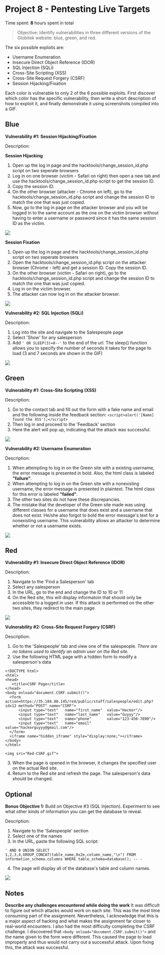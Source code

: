 # Project 8 - Pentesting Live Targets

Time spent: **8** hours spent in total

> Objective: Identify vulnerabilities in three different versions of the Globitek website: blue, green, and red.

The six possible exploits are:

* Username Enumeration
* Insecure Direct Object Reference (IDOR)
* SQL Injection (SQLi)
* Cross-Site Scripting (XSS)
* Cross-Site Request Forgery (CSRF)
* Session Hijacking/Fixation

Each color is vulnerable to only 2 of the 6 possible exploits. First discover which color has the specific vulnerability, then write a short description of how to exploit it, and finally demonstrate it using screenshots compiled into a GIF.

## Blue

**Vulnerability #1: Session Hijacking/Fixation**

Description:

  **Session Hijacking**
  1. Open up the log in page and the hacktools/change_session_id.php script on two seperate browsers
  2. Log in on one browser (victim - Safari on right) then open a new tab and use the hacktools/change_session_id.php script to get the session ID.
  3. Copy the session ID.
  4. On the other browser (attacker - Chrome on left), go to the hacktools/change_session_id.php script and change the session ID to match the one that was just copied.
  5. Now, go to the log in page on the attacker browser and you will be logged in to the same account as the one on the victim browser without having to enter a username or password since it has the same session ID as the victim.
  
<img src="Blue-Session_Hijacking.gif">

  **Session Fixation**
  1. Open up the log in page and the hacktools/change_session_id.php script on two seperate browsers
  2. Open the hacktools/change_session_id.php script on the attacker browser (Chrome - left) and get a session ID. Copy the session ID.
  3. On the other browser (victim - Safari on right), go to the hacktools/change_session_id.php script and change the session ID to match the one that was just copied.
  4. Log in on the victim browser.
  5. The attacker can now log in on the attacker browser.
<img src="Blue-Session_Fixation.gif">

**Vulnerability #2: SQL Injection (SQLi)**

Description:
  1. Log into the site and navigate to the Salespeople page
  2. Select 'Show' for any salesperson
  3. Add ```' OR SLEEP(3)=0--'``` to the end of the url. The sleep() function allows you to specify the number of seconds it takes for the page to load (3 and 7 seconds are shown in the GIF)
<img src="Blue-SQLi.gif">

## Green

**Vulnerability #1: Cross-Site Scripting (XSS)**

Description:
  1. Go to the contact tab and fill out the form with a fake name and email and the following inside the feedback section: ```<script>alert('[Name] found the XSS');</script>```
  2. Then log in and proceed to the 'Feedback' section
  3. Here the alert will pop up, indicating that the attack was successful.

<img src="Green-XSS.gif">

**Vulnerability #2: Username Enumeration**

Description:
  1. When attempting to log in on the Green site with a existing username, the error message is presented in bold. Also, the html class is labeled **"failure"**.
  2. When attempting to log in on the Green site with a nonexisting username, the error message is presented in plaintext. The html class for this error is labeled **"failed"**.
  3. The other two sites do not have these discrepancies.
  4. The mistake that the developer of the Green site made was using different classes for a username that does exist and a username that does not exist. He/she also forgot to bold the error message's text for a nonexisting username. This vulnerability allows an attacker to determine whether or not a username exists.
<img src="Green-User_Enumeration.gif">


## Red

**Vulnerability #1: Insecure Direct Object Reference (IDOR)**

Description:
  1. Navigate to the 'Find a Salesperson' tab
  2. Select any salesperson
  3. In the URL, go to the end and change the ID to 10 or 11
  4. On the Red site, this will display informatoin that should only be accessible to a logged in user. If this attack is performed on the other two sites, they redirect to the main page.

<img src="Red-IDOR.gif">

**Vulnerability #2: Cross-Site Request Forgery (CSRF)**

Description:
  1. Go to the 'Salespeople' tab and view one of the salespeople. *There are no tokens used to identify an admin user on the Red site.* 
  2. Use the following HTML page with a hidden form to modify a salesperson's data
  ```
<!DOCTYPE html>
<html>
  <head>
	 <title>CSRF Page</title>
  </head>
  <body onload="document.CSRF.submit()">
    <form action=https://35.184.88.145/red/public/staff/salespeople/edit.php?id=12 method="POST" name="CSRF">
        <input type="text"   name="first_name"  value="Hacker"/>
        <input type="text"   name="last_name"   value="Guyyy"/>
        <input type="text"   name="phone"       value="123-456-7890"/>
        <input type="text"   name="email"       value="hackerguyyy@gmail.com"/>
    </form>
    <iframe name="hidden_iframe" style="display:none;"></iframe>
  </body>
</html>

<img src="Red-CSRF.gif">
```
3. When the page is opened in the browser, it changes the specified user on the actual Red site. 
4. Return to the Red site and refresh the page. The salesperson's data should be changed.


## Optional
**Bonus Objective 1:** Build on Objective #3 (SQL Injection). Experiment to see what other kinds of information you can get the database to reveal.

Description:
  1. Navigate to the 'Salespeople' section
  2. Select one of the names
  3. In the URL, paste the following SQL script: 
  ```
  ' AND 0 UNION SELECT 1,2,3,4,GROUP_CONCAT(table_name,0x2e,column_name,"\n") FROM information_schema.columns WHERE table_schema=database(); -- -
  ```
  4. The page will display all of the database's table and column names. 
  
<img src="Bonus-SQLi.gif">


## Notes

**Describe any challenges encountered while doing the work**
It was difficult to figure out which attacks would work on each site. This was the most time consuming part of the assignment.  Nevertheless, I acknowledge that this is a major aspect of hacking and what makes the assignment far closer to real-world encounters. 
I also had the most difficulty completing the CSRF challenge. I discovered that ```<body onload="document.CSRF.submit()">``` and the name given to the form were different. This caused the page to load improperly and thus would not carry out a successful attack. Upon fixing this, the attack was successful.
